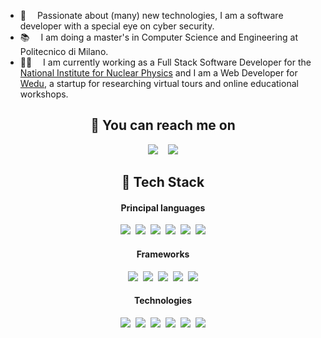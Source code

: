 * 🌟  Passionate about (many) new technologies, I am a software developer with a special eye on cyber security.
* 📚  I am doing a master's in Computer Science and Engineering at Politecnico di Milano.
* 👨‍💻  I am currently working as a Full Stack Software Developer for the [National Institute for Nuclear Physics](https://home.infn.it/en/) and I am a Web Developer for [Wedu](https://w-edu.it/home/), a startup for researching virtual tours and online educational workshops.
<!--* 🎖️  I won two bronze medals at Italian Olympiad in Informatics and I qualified for the national finals of the [CyberChallenge](https://cyberchallenge.it/).-->

<h2 align="center">💌 You can reach me on</h2>
<p align="center">
  <a target="_blank"href="https://www.linkedin.com/in/fabioluccioletti"><img src="https://img.shields.io/badge/linkedin-%230077B5.svg?&style=for-the-badge&logo=linkedin&logoColor=white" /></a>&nbsp;&nbsp;&nbsp;
  <a href="mailto:luccioletti.fabio@gmail.com"><img src="https://img.shields.io/badge/gmail-%230077B5.svg?&style=for-the-badge&logo=gmail&logoColor=white" /></a>
</p>
<h2 align="center">🧰 Tech Stack</h2>

<h4 align="center">Principal languages</h2>
<p align="center">
  <img src="https://img.shields.io/badge/java-%23ED8B00.svg?style=for-the-badge&logo=java&logoColor=white" />&nbsp;
  <img src="https://img.shields.io/badge/python-3670A0?style=for-the-badge&logo=python&logoColor=ffdd54" />&nbsp;
  <img src="https://img.shields.io/badge/typescript-%23007ACC.svg?style=for-the-badge&logo=typescript&logoColor=white" />&nbsp;
  <img src="https://img.shields.io/badge/javascript-%23323330.svg?style=for-the-badge&logo=javascript&logoColor=%23F7DF1E" />&nbsp;
  <img src="https://img.shields.io/badge/c-%2300599C.svg?style=for-the-badge&logo=c&logoColor=white" />&nbsp;
  <img src="https://img.shields.io/badge/c++-%2300599C.svg?style=for-the-badge&logo=c%2B%2B&logoColor=white" />
  <!--<img src="https://img.shields.io/badge/Haskell-5e5086?style=for-the-badge&logo=haskell&logoColor=white" />&nbsp;-->
  <!--<img src="https://img.shields.io/badge/Erlang-white.svg?style=for-the-badge&logo=erlang&logoColor=a90533" />&nbsp;-->
  <!--<img src="https://img.shields.io/badge/kotlin-%237F52FF.svg?style=for-the-badge&logo=kotlin&logoColor=white" />&nbsp;-->
</p>

<h4 align="center">Frameworks</h2>
<p align="center">
  <img src="https://img.shields.io/badge/angular-%23DD0031.svg?style=for-the-badge&logo=angular&logoColor=white" />&nbsp;
  <img src="https://img.shields.io/badge/vuejs-%2335495e.svg?style=for-the-badge&logo=vuedotjs&logoColor=%234FC08D" />&nbsp;
  <img src="https://img.shields.io/badge/express.js-%23404d59.svg?style=for-the-badge&logo=express&logoColor=%2361DAFB" />&nbsp;
  <img src="https://img.shields.io/badge/spring-%236DB33F.svg?style=for-the-badge&logo=spring&logoColor=white" />&nbsp;
  <img src="https://img.shields.io/badge/flask-%23000.svg?style=for-the-badge&logo=flask&logoColor=white" />
  <!--<img src="https://img.shields.io/badge/Flutter-%2302569B.svg?style=for-the-badge&logo=Flutter&logoColor=white" />-->
</p>

<h4 align="center">Technologies</h2>
<p align="center">
  <img src="https://img.shields.io/badge/docker-%230db7ed.svg?style=for-the-badge&logo=docker&logoColor=white" />&nbsp;
  <img src="https://img.shields.io/badge/jira-%230A0FFF.svg?style=for-the-badge&logo=jira&logoColor=white" />&nbsp;
  <img src="https://img.shields.io/badge/postgres-%23316192.svg?style=for-the-badge&logo=postgresql&logoColor=white" />&nbsp;
  <img src="https://img.shields.io/badge/MongoDB-%234ea94b.svg?style=for-the-badge&logo=mongodb&logoColor=white" />&nbsp;
  <img src="https://img.shields.io/badge/grafana-%23F46800.svg?style=for-the-badge&logo=grafana&logoColor=white" />&nbsp;
  <img src="https://img.shields.io/badge/git-%23F05033.svg?style=for-the-badge&logo=git&logoColor=white" />
</p>
